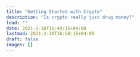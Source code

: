 ```yaml
---
title: "Getting Started with Crypto"
description: "Is crypto really just drug money?"
lead: ""
date: 2021-2-10T16:49:15+04:00
lastmod: 2021-2-10T16:50:15+04:00
draft: false
images: []
---
```

